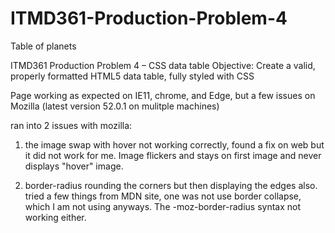 # ITMD361-Production-Problem-4
Table of planets

ITMD361 Production Problem 4 – CSS data table
Objective: Create a valid, properly formatted HTML5 data table, fully styled with CSS 

Page working as expected on IE11, chrome, and Edge, but a few issues on 
Mozilla (latest version 52.0.1 on mulitple machines)

ran into 2 issues with mozilla:
1) the image swap with hover not working correctly, found a fix on
web but it did not work for me. Image flickers and stays on first image 
and never displays "hover" image.

2) border-radius rounding the corners but then displaying the edges also.
tried a few things from MDN site, one was not use border collapse, which I
am not using anyways. The -moz-border-radius syntax not working either.


